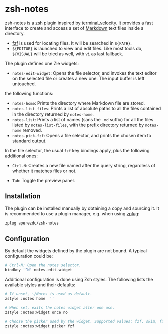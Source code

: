 # zsh-notes

zsh-notes is a [zsh](http://www.zsh.org/) plugin inspired by
[terminal_velocity](https:/A/www.seanh.cc/terminal_velocity/). It provides a
fast interface to create and access a set of
[Markdown](https://en.wikipedia.org/wiki/Markdown) text files inside a
directory.

- [fzf](https://github.com/junegunn/fzf) is used for locating files. It
  will be searched in `${PATH}`.
- `${EDITOR}` is launched to view and edit files. Like most tools do,
  `${VISUAL}` will be tried as well, with `vi` as last fallback.

The plugin defines one Zle widgets:

- `notes-edit-widget`: Opens the file selector, and invokes the text
  editor on the selected file or creates a new one. The input buffer is
  left untouched.

the following functions:

- `notes-home`: Prints the directory where Markdown file are stored.
- `notes-list-files`: Prints a list of absolute paths to all the files
  contained in the directory returned by `notes-home`.
- `notes-list`: Prints a list of names (sans the `.md` suffix) for all
  the files listed by `notes-list-files`, with the prefix directory
  returned by `notes-home` removed.
- `notes-pick-fzf`: Opens a file selector, and prints the chosen item
  to standard output.

In the file selector, the usual `fzf` key bindings apply, plus the following
additional ones:

- `Ctrl-N`: Creates a new file named after the query string, regardless
  of whether it matches files or not.

- `Tab`: Toggle the preview panel.


## Installation

The plugin can be installed manually by obtaining a copy and sourcing it.
It is recommended to use a plugin manager, e.g. when using
[zplug](https://github.com/zplug/zplug):

```sh
zplug aperezdc/zsh-notes
```


## Configuration

By default the widgets defined by the plugin are not bound. A typical
configuration could be:

```sh
# Ctrl-N: Open the notes selector.
bindkey '^N' notes-edit-widget
```

Additional configuration is done using Zsh styles. The following lists
the available styles and their defaults:

```sh
# If unset, ~/Notes is used as default.
zstyle :notes home  ''

# When set, exits the notes widget after one use.
zstyle :notes:widget once no

# Choose the picker used by the widget. Supported values: fzf, skim, fzy.
zstyle :notes:widget picker fzf
```
